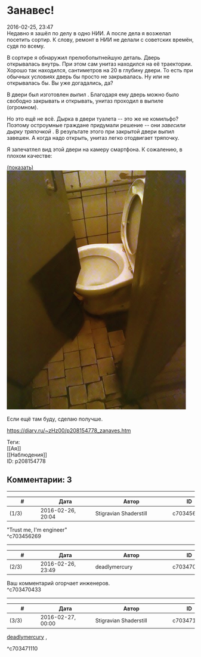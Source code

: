 Занавес!
========

  
2016-02-25, 23:47  
 Недавно я зашёл по делу в одно НИИ. А после дела я возжелал посетить сортир. К слову, ремонт в НИИ не делали с советских времён, судя по всему.   
   
 В сортире я обнаружил прелюбопытнейшую деталь. Дверь открывалась внутрь. При этом сам унитаз находился на её траектории. Хорошо так находился, сантиметров на 20 в глубину двери. То есть при обычных условиях дверь бы просто не закрывалась. Ну или не открывалась бы. Вы уже догадались, да?   
   
 В двери был изготовлен  *выпил*  . Благодаря ему дверь можно было свободно закрывать и открывать, унитаз проходил в выпиле (огромном).   
   
 Но это ещё не всё. Дырка в двери туалета -- это же не комильфо? Поэтому остроумные граждане придумали решение -- они  *завесили дырку тряпочкой*  . В результате этого при закрытой двери выпил завешен. А когда надо открыть, унитаз легко отодвигает тряпочку.   
   
 Я запечатлел вид этой двери на камеру смартфона. К сожалению, в плохом качестве:   
   
   [(показать)](https://zHz00.diary.ru/p208154778.htm?index=1#linkmore208154778m1)     [![](pics/Reyz7o0l.jpg)](https://i.imgur.com/Reyz7o0.jpg)       
   
 Если ещё там буду, сделаю получше.   
  
<https://diary.ru/~zHz00/p208154778_zanaves.htm>  
  
Теги:  
[[Ая]]  
[[Наблюдения]]  
ID: p208154778  


Комментарии: 3
--------------

  


---



|         #         |              Дата              |                     Автор                     |           ID           |
| --- | --- | --- | --- |
| (1/3) | 2016-02-26, 20:04 | Stigravian Shaderstill | c703456269 |

  
 "Trust me, I'm engineer"   
 ^c703456269

---



|         #         |              Дата              |                     Автор                     |           ID           |
| --- | --- | --- | --- |
| (2/3) | 2016-02-26, 23:49 | deadlymercury | c703470433 |

  
 Ваш комментарий огорчает инженеров.   
 ^c703470433

---



|         #         |              Дата              |                     Автор                     |           ID           |
| --- | --- | --- | --- |
| (3/3) | 2016-02-27, 00:00 | Stigravian Shaderstill | c703471110 |

  
  [deadlymercury](http://crazysupp.diary.ru "Записки безумного саппорта")  ,   
   
     
 ^c703471110